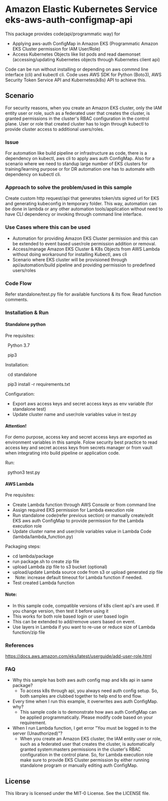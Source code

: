[//]: # (Repo name: eks-aws-auth-configmap)

# Amazon Elastic Kubernetes Service eks-aws-auth-configmap-api
This package provides code(api/programmatic way) for
* Applying aws-auth ConfigMap in Amazon EKS (Programmatic Amazon EKS Cluster permission for IAM User/Role)
* Access Kubernetes Objects like list pods and read daemonset (accessing/updating Kubernetes objects through Kubernetes client api)

Code can be run without installing or depending on aws commnd line interface (cli) and kubectl cli. Code uses AWS SDK for Python (Boto3), AWS Security Token Service API and Kubernetes(k8s) API to achieve this.

## Scenario
For security reasons, when you create an Amazon EKS cluster, only the IAM entity user or role, such as a federated user that creates the cluster, is granted permissions in the cluster's RBAC configuration in the control plane. User or role that created cluster has to login through kubectl to provide cluster access to additional users/roles.

### Issue
For automation like build pipeline or infrastructure as code, there is a dependency on kubectl, aws cli to apply aws auth ConfigMap. Also for a scenario where we need to standup large number of EKS clusters for training/learning purpose or for DR automation one has to automate with dependency on kubectl cli.

### Approach to solve the problem/used in this sample
 Create custom http request/api that generates token/sts signed url for EKS and generating kubeconfig in temporary folder. This way, automation can be done in lambda or any other automation tools/application without need to have CLI dependency or invoking through command line interface.

### Use Cases where this can be used
* Automation for providing Amazon EKS Cluster permission and this can be extended to event based user/role permission addition or removal.
* Access/manage Amazon EKS Cluster & K8s Objects from AWS Lambda without doing workaround for installing Kubectl, aws cli
* Scenario where EKS cluster will be provisioned through api/automation/build pipeline and providing permission to predefined users/roles

[//]: # (Infrastructure as Code Automation & CI/CD)

### Code Flow
Refer standalone/test.py file for available functions & its flow. Read function comments.

### Installation & Run

#### Standalone python
Pre requisites:

&nbsp;&nbsp;Python 3.7

&nbsp;&nbsp;pip3

Installation:

&nbsp;&nbsp;cd standalone

&nbsp;&nbsp;pip3 install -r requirements.txt

Configuration:

* Export aws access keys and secret access keys as env variable (for standalone test)
* Update cluster name and user/role variables value in test.py

#### Attention! 
For demo purpose, access key and secret access keys are exported as environment variables in this sample. Folow security best practice to read access key and secret access keys from secrets manager or from vault when integrating into build pipeline or application code.

Run:

&nbsp;&nbsp;python3 test.py



#### AWS Lambda
Pre requisites:

* Create Lambda function through AWS Console or from command line
* Assign required EKS permission for Lambda execution role  
* Run standalone code(refer previous section) or manually create/edit EKS aws auth ConfigMap to provide permission for the Lambda execution role
* Update cluster name and user/role variables value in Lambda Code (lambda/lambda_function.py)
    
Packaging steps:

* cd lambda/package
* run package.sh to create zip file
* upload Lambda zip file to s3 bucket (optional)
* upload/update Lambda source code from s3 or upload generated zip file
* &nbsp;&nbsp;Note: increase default timeout for Lambda function if needed.
* Test created Lambda function

#### Note:

* In this sample code, compatible versions of k8s client api's are used. If you change version, then test it before using it
* This works for both role based login or user based login
* This can be extended to add/remove users based on event.
* Use layers in Lambda if you want to re-use or reduce size of Lambda function/zip file

### References
https://docs.aws.amazon.com/eks/latest/userguide/add-user-role.html

### FAQ
* Why this sample has both aws auth config map and k8s api in same package?
    * To access k8s through api, you always need auth config setup. So, both samples are clubbed together to help end to end flow.
* Every time when I run this example, it overwrites aws auth ConfigMap. why?
    * This sample code is to demonstrate how aws auth ConfigMap can be applied programmatically. Please modify code based on your requirement.
* When I run Lambda function, I get error "You must be logged in to the server (Unauthorized)"?
    * When you create an Amazon EKS cluster, the IAM entity user or role, such as a federated user that creates the cluster, is automatically granted system:masters permissions in the cluster's RBAC configuration in the control plane. So, for Lambda execution role make sure to provide EKS Cluster permission by either running standalone program or manually editing auth ConfigMap.
    
## License

This library is licensed under the MIT-0 License. See the LICENSE file.
